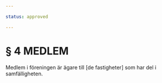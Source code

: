 ```yaml
---

status: approved

---
```


# § 4 MEDLEM

Medlem i föreningen är ägare till [de fastigheter] som har del i samfälligheten.